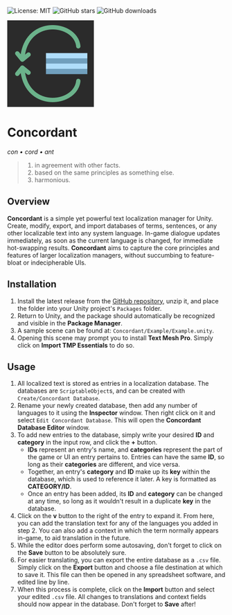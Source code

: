 ![License: MIT](https://img.shields.io/badge/License-MIT-yellow)
![GitHub stars](https://img.shields.io/github/stars/owmacohe/concordant)
![GitHub downloads](https://img.shields.io/github/downloads/owmacohe/concordant/total)

![Concordant logo](Media/Logo/Concordant_Logo_200.png)

# Concordant

*con • cord • ant*

> 1. in agreement with other facts.
> 2. based on the same principles as something else.
> 3. harmonious.

## Overview

**Concordant** is a simple yet powerful text localization manager for Unity. Create, modify, export, and import databases of terms, sentences, or any other localizable text into any system language. In-game dialogue updates immediately, as soon as the current language is changed, for immediate hot-swapping results. **Concordant** aims to capture the core principles and features of larger localization managers, without succumbing to feature-bloat or indecipherable UIs.

## Installation

1. Install the latest release from the [GitHub repository](https://github.com/Owmacohe/Concordant/releases), unzip it, and place the folder into your Unity project's `Packages` folder.
2. Return to Unity, and the package should automatically be recognized and visible in the **Package Manager**.
3. A sample scene can be found at: `Concordant/Example/Example.unity`.
4. Opening this scene may prompt you to install **Text Mesh Pro**. Simply click on **Import TMP Essentials** to do so.

## Usage

1. All localized text is stored as entries in a localization database. The databases are `ScriptableObject`s, and can be created with `Create/Concordant Database`.
2. Rename your newly created database, then add any number of languages to it using the **Inspector** window. Then right click on it and select `Edit Concordant Database`. This will open the **Concordant Database Editor** window.
3. To add new entries to the database, simply write your desired **ID** and **category** in the input row, and click the **+** button.
   - **IDs** represent an entry's name, and **categories** represent the part of the game or UI an entry pertains to. Entries can have the same **ID**, so long as their **categories** are different, and vice versa.
   - Together, an entry's **category** and **ID** make up its **key** within the database, which is used to reference it later. A key is formatted as **CATEGORY/ID**. 
   - Once an entry has been added, its **ID** and **category** can be changed at any time, so long as it wouldn't result in a duplicate **key** in the database.
5. Click on the **v** button to the right of the entry to expand it. From here, you can add the translation text for any of the languages you added in step 2. You can also add a context in which the term normally appears in-game, to aid translation in the future.
6. While the editor does perform some autosaving, don't forget to click on the **Save** button to be absolutely sure.
7. For easier translating, you can export the entire database as a `.csv` file. Simply click on the **Export** button and choose a  file destination at which to save it. This file can then be opened in any spreadsheet software, and edited line by line.
8. When this process is complete, click on the **Import** button and select your edited `.csv` file. All changes to translations and context fields should now appear in the database. Don't forget to **Save** after!